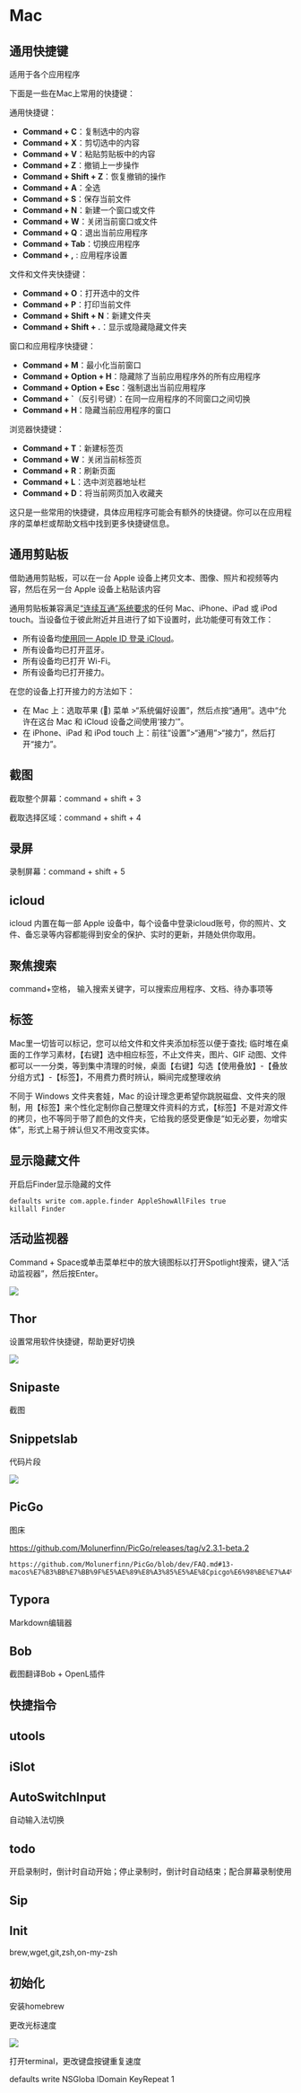 # Mac

## 通用快捷键

适用于各个应用程序

下面是一些在Mac上常用的快捷键：

通用快捷键：
- **Command + C**：复制选中的内容
- **Command + X**：剪切选中的内容
- **Command + V**：粘贴剪贴板中的内容
- **Command + Z**：撤销上一步操作
- **Command + Shift + Z**：恢复撤销的操作
- **Command + A**：全选
- **Command + S**：保存当前文件
- **Command + N**：新建一个窗口或文件
- **Command + W**：关闭当前窗口或文件
- **Command + Q**：退出当前应用程序
- **Command + Tab**：切换应用程序
- **Command + ,** : 应用程序设置

文件和文件夹快捷键：
- **Command + O**：打开选中的文件
- **Command + P**：打印当前文件
- **Command + Shift + N**：新建文件夹
- **Command + Shift + .**：显示或隐藏隐藏文件夹

窗口和应用程序快捷键：
- **Command + M**：最小化当前窗口
- **Command + Option + H**：隐藏除了当前应用程序外的所有应用程序
- **Command + Option + Esc**：强制退出当前应用程序
- **Command + `**（反引号键）：在同一应用程序的不同窗口之间切换
- **Command + H**：隐藏当前应用程序的窗口

浏览器快捷键：
- **Command + T**：新建标签页
- **Command + W**：关闭当前标签页
- **Command + R**：刷新页面
- **Command + L**：选中浏览器地址栏
- **Command + D**：将当前网页加入收藏夹

这只是一些常用的快捷键，具体应用程序可能会有额外的快捷键。你可以在应用程序的菜单栏或帮助文档中找到更多快捷键信息。

## 通用剪贴板

借助通用剪贴板，可以在一台 Apple 设备上拷贝文本、图像、照片和视频等内容，然后在另一台 Apple 设备上粘贴该内容

通用剪贴板兼容满足[“连续互通”系统要求](https://support.apple.com/zh-cn/HT204689)的任何 Mac、iPhone、iPad 或 iPod touch。当设备位于彼此附近并且进行了如下设置时，此功能便可有效工作：

- 所有设备均[使用同一 Apple ID 登录 iCloud](https://support.apple.com/zh-cn/HT204053)。
- 所有设备均已打开蓝牙。
- 所有设备均已打开 Wi-Fi。
- 所有设备均已打开接力。

在您的设备上打开接力的方法如下：

- 在 Mac 上：选取苹果 () 菜单 >“系统偏好设置”，然后点按“通用”。选中“允许在这台 Mac 和 iCloud 设备之间使用‘接力’”。
- 在 iPhone、iPad 和 iPod touch 上：前往“设置”>“通用”>“接力”，然后打开“接力”。

## 截图

截取整个屏幕：command + shift + 3

截取选择区域：command + shift + 4 

## 录屏

录制屏幕：command + shift + 5

## icloud

icloud 内置在每一部 Apple 设备中，每个设备中登录icloud账号，你的照片、文件、备忘录等内容都能得到安全的保护、实时的更新，并随处供你取用。

## 聚焦搜索

command+空格， 输入搜索关键字，可以搜索应用程序、文档、待办事项等

## 标签

Mac里一切皆可以标记，您可以给文件和文件夹添加标签以便于查找;  临时堆在桌面的工作学习素材，【右键】选中相应标签，不止文件夹，图片、GIF 动图、文件都可以一一分类，等到集中清理的时候，桌面【右键】勾选【使用叠放】-【叠放分组方式】-【标签】，不用费力费时辨认，瞬间完成整理收纳

不同于 Windows 文件夹套娃，Mac 的设计理念更希望你跳脱磁盘、文件夹的限制，用【标签】来个性化定制你自己整理文件资料的方式，【标签】不是对源文件的拷贝，也不等同于带了颜色的文件夹，它给我的感受更像是“如无必要，勿增实体”，形式上易于辨认但又不用改变实体。

## 显示隐藏文件

开启后Finder显示隐藏的文件

```
defaults write com.apple.finder AppleShowAllFiles true
killall Finder
```

## 活动监视器

Command + Space或单击菜单栏中的放大镜图标以打开Spotlight搜索，键入“活动监视器”，然后按Enter。

![](https://fastly.jsdelivr.net/gh/caijinlin/imgcdn/image-20230601160218009.png)

## Thor

设置常用软件快捷键，帮助更好切换

![](https://fastly.jsdelivr.net/gh/caijinlin/imgcdn/image-20230601215310721.png)

## Snipaste

截图

## Snippetslab

代码片段

![](https://fastly.jsdelivr.net/gh/caijinlin/imgcdn/image-20230603135929302.png)

## PicGo

图床

https://github.com/Molunerfinn/PicGo/releases/tag/v2.3.1-beta.2

```
https://github.com/Molunerfinn/PicGo/blob/dev/FAQ.md#13-macos%E7%B3%BB%E7%BB%9F%E5%AE%89%E8%A3%85%E5%AE%8Cpicgo%E6%98%BE%E7%A4%BA%E6%96%87%E4%BB%B6%E5%B7%B2%E6%8D%9F%E5%9D%8F%E6%88%96%E8%80%85%E5%AE%89%E8%A3%85%E5%AE%8C%E6%89%93%E5%BC%80%E6%B2%A1%E6%9C%89%E5%8F%8D%E5%BA%94
```

## Typora

Markdown编辑器

## Bob

截图翻译Bob + OpenL插件

## 快捷指令

## utools

## iSlot

## AutoSwitchInput

自动输入法切换

## todo

开启录制时，倒计时自动开始；停止录制时，倒计时自动结束；配合屏幕录制使用

## Sip



## Init

brew,wget,git,zsh,on-my-zsh



## 初始化

安装homebrew

更改光标速度

![](https://img-blog.csdnimg.cn/055dccceab144a18a3bae2cab37dde8c.png)

打开terminal，更改键盘按键重复速度

defaults write NSGloba lDomain KeyRepeat 1
